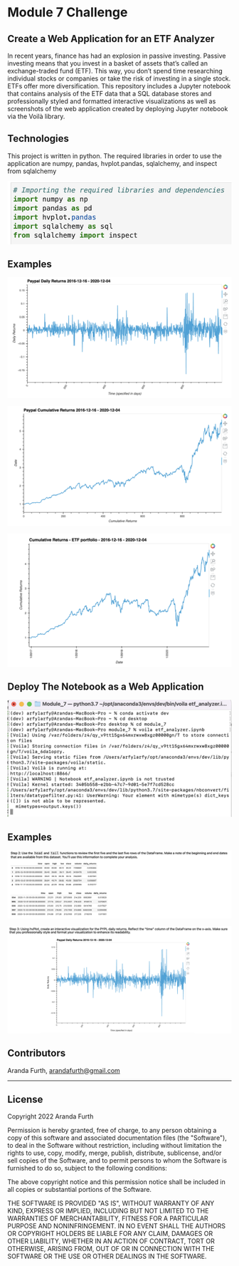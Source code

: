 # Module 7 Challenge
## Create a Web Application for an ETF Analyzer

In recent years, finance has had an explosion in passive investing. Passive investing means that you invest in a basket of assets that’s called an exchange-traded fund (ETF). This way, you don’t spend time researching individual stocks or companies or take the risk of investing in a single stock. ETFs offer more diversification.
This repository includes a Jupyter notebook that contains analysis of the ETF data that a SQL database stores and professionally styled and formatted interactive visualizations as well as screenshots of the web application created by deploying Jupyter notebook via the Voilà library.


## Technologies
This project is written in python. The required libraries in order to use the application are numpy, pandas, hvplot.pandas, sqlalchemy, and inspect from sqlalchemy

![Import libraries](https://github.com/arfylarfy/Module7Challenge/blob/main/Images/Libraries_Dependencies.png)

## Examples

![PayPalDailyReturns](https://github.com/arfylarfy/Module7Challenge/blob/main/Images/PayPal_Daily_returns.png)

![PayPalCumulativeReturns](https://github.com/arfylarfy/Module7Challenge/blob/main/Images/PayPal_Cumulative_returns.png)

![ETFCumulativeReturns](https://github.com/arfylarfy/Module7Challenge/blob/main/Images/ETF_Cumulative_returns.png)


## Deploy The Notebook as a Web Application

![VoilaPathway](https://github.com/arfylarfy/Module7Challenge/blob/main/Images/VoilaPathway.png)


## Examples

![Voila1](https://github.com/arfylarfy/Module7Challenge/blob/main/Images/Voila_1.png)

![Voila2](https://github.com/arfylarfy/Module7Challenge/blob/main/Images/Voila_2.png)


## Contributors

Aranda Furth, arandafurth@gmail.com

---

## License

Copyright 2022 Aranda Furth

Permission is hereby granted, free of charge, to any person obtaining a copy of this software and associated documentation files (the "Software"), to deal in the Software without restriction, including without limitation the rights to use, copy, modify, merge, publish, distribute, sublicense, and/or sell copies of the Software, and to permit persons to whom the Software is furnished to do so, subject to the following conditions:

The above copyright notice and this permission notice shall be included in all copies or substantial portions of the Software.

THE SOFTWARE IS PROVIDED "AS IS", WITHOUT WARRANTY OF ANY KIND, EXPRESS OR IMPLIED, INCLUDING BUT NOT LIMITED TO THE WARRANTIES OF MERCHANTABILITY, FITNESS FOR A PARTICULAR PURPOSE AND NONINFRINGEMENT. IN NO EVENT SHALL THE AUTHORS OR COPYRIGHT HOLDERS BE LIABLE FOR ANY CLAIM, DAMAGES OR OTHER LIABILITY, WHETHER IN AN ACTION OF CONTRACT, TORT OR OTHERWISE, ARISING FROM, OUT OF OR IN CONNECTION WITH THE SOFTWARE OR THE USE OR OTHER DEALINGS IN THE SOFTWARE.

